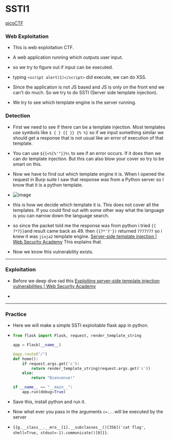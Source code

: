 # SSTI1

[picoCTF](https://play.picoctf.org/practice/challenge/492)

### Web Exploitation

- This is web exploitation CTF.

- A web application running which outputs user input.

- so we try to figure out if input can be executed.

- typing `<script alert(1)</script>` did execute, we can do XSS.

- Since the application is not JS based and JS is only on the front end we can't do much. So we try to do SSTI (Server side template injection).

- We try to see which template engine is the server running. 

### Detection

- First we need to see if there can be a template injection. Most templates use symbols like `$ { } {{ }} {% %}` so if we input something similar we should get a response that is not usual like an error of execution of that template.

- You can use ``${{<%[%'"}}%\``  to see if  an error occurs. If it does then we can do template injection. But this can also blow your cover so try to be smart on this.

- Now we have to find out which template engine it is. When I opened the request in Burp suite I saw that response was from a Python server so I know that it is a python template. 

- ![image](/home/som/Downloads/template-decision-tree.png)

- this is how we decide which template it is. This does not cover all the templates. If you could find out with some other way what the language is you can narrow down the language search. 

- so since the packet told me the response was from python i tried `{{ 7*7}}`and result came back as 49. then `{{7*'7'})` returned `7777777` so i knew it was `jinja2` template engine. [Server-side template injection | Web Security Academy](https://portswigger.net/web-security/server-side-template-injection) This explains that.

- Now we know this vulnerability exists.

---

### Exploitation

- Before we deep dive rad this [Exploiting server-side template injection vulnerabilities | Web Security Academy](https://portswigger.net/web-security/server-side-template-injection/exploiting)

- 

---

### Practice

- Here we will make a simple SSTI exploitable flask app in python.

- ```python
  from flask import Flask, request, render_template_string
  
  app = Flask(__name__)
  
  @app.route("/")
  def home():
      if request.args.get('c'):
          return render_template_string(request.args.get('c'))
      else:
          return "Bienvenue!"
  
  if __name__ == "__main__":
      app.run(debug=True)
  ```

- Save this, install python and run it.

- Now what ever you pass in the arguments `c=...`will be executed by the server

- `{{g.__class__.__mro__[1].__subclasses__()[356]('cat flag', shell=True, stdout=-1).communicate()[0]}}`.
